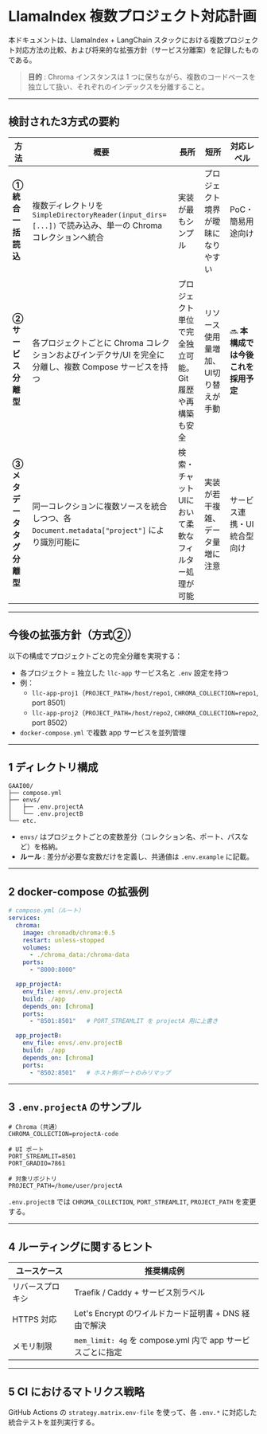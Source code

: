 # LlamaIndex 複数プロジェクト対応計画

本ドキュメントは、LlamaIndex + LangChain スタックにおける複数プロジェクト対応方法の比較、および将来的な拡張方針（サービス分離案）を記録したものである。

> **目的** : Chroma インスタンスは 1 つに保ちながら、複数のコードベースを独立して扱い、それぞれのインデックスを分離すること。

---

## 検討された3方式の要約

| 方法 | 概要 | 長所 | 短所 | 対応レベル |
|------|------|------|------|------------|
| **① 統合一括読込** | 複数ディレクトリを `SimpleDirectoryReader(input_dirs=[...])` で読み込み、単一の Chroma コレクションへ統合 | 実装が最もシンプル | プロジェクト境界が曖昧になりやすい | PoC・簡易用途向け |
| **② サービス分離型** | 各プロジェクトごとに Chroma コレクションおよびインデクサ/UI を完全に分離し、複数 Compose サービスを持つ | プロジェクト単位で完全独立可能。Git履歴や再構築も安全 | リソース使用量増加、UI切り替えが手動 | 🔜 **本構成では今後これを採用予定** |
| **③ メタデータタグ分離型** | 同一コレクションに複数ソースを統合しつつ、各 `Document.metadata["project"]` により識別可能に | 検索・チャットUIにおいて柔軟なフィルター処理が可能 | 実装が若干複雑、データ量増に注意 | サービス連携・UI統合型向け |

---

## 今後の拡張方針（方式②）

以下の構成でプロジェクトごとの完全分離を実現する：

- 各プロジェクト = 独立した `llc-app` サービス名と `.env` 設定を持つ
- 例：
  - `llc-app-proj1`（`PROJECT_PATH=/host/repo1`, `CHROMA_COLLECTION=repo1`, port 8501）
  - `llc-app-proj2`（`PROJECT_PATH=/host/repo2`, `CHROMA_COLLECTION=repo2`, port 8502）
- `docker-compose.yml` で複数 app サービスを並列管理

---

## 1 ディレクトリ構成

```
GAAI00/
├── compose.yml
├── envs/
│   ├── .env.projectA
│   └── .env.projectB
└── etc.
```

* `envs/` はプロジェクトごとの変数差分（コレクション名、ポート、パスなど）を格納。
* **ルール** : 差分が必要な変数だけを定義し、共通値は `.env.example` に記載。

---

## 2 docker-compose の拡張例

```yaml
# compose.yml（ルート）
services:
  chroma:
    image: chromadb/chroma:0.5
    restart: unless-stopped
    volumes:
      - ./chroma_data:/chroma-data
    ports:
      - "8000:8000"

  app_projectA:
    env_file: envs/.env.projectA
    build: ./app
    depends_on: [chroma]
    ports:
      - "8501:8501"   # PORT_STREAMLIT を projectA 用に上書き

  app_projectB:
    env_file: envs/.env.projectB
    build: ./app
    depends_on: [chroma]
    ports:
      - "8502:8501"   # ホスト側ポートのみリマップ
```

---

## 3 `.env.projectA` のサンプル

```dotenv
# Chroma（共通）
CHROMA_COLLECTION=projectA-code

# UI ポート
PORT_STREAMLIT=8501
PORT_GRADIO=7861

# 対象リポジトリ
PROJECT_PATH=/home/user/projectA
```

`.env.projectB` では `CHROMA_COLLECTION`, `PORT_STREAMLIT`, `PROJECT_PATH` を変更する。

---

## 4 ルーティングに関するヒント

| ユースケース   | 推奨構成例                                          |
| -------- | ---------------------------------------------- |
| リバースプロキシ | Traefik / Caddy + サービス別ラベル                     |
| HTTPS 対応 | Let's Encrypt のワイルドカード証明書 + DNS 経由で解決          |
| メモリ制限    | `mem_limit: 4g` を compose.yml 内で app サービスごとに指定 |

---

## 5 CI におけるマトリクス戦略

GitHub Actions の `strategy.matrix.env-file` を使って、各 `.env.*` に対応した統合テストを並列実行する。
